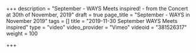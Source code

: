 +++
description = "September - WAYS Meets inspired! - from the Concert at 30th of November, 2019"
draft = true
page_title = "September - WAYS in November 2019"
tags = []
title = "2019-11-30 September WAYS Meets inspired"
type = "video"
video_provider = "Vimeo"
videoid = "381526317"
weight = 100

+++

